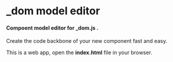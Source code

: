 
# _dom model editor

#### Compoent model editor for _dom.js .</br>

Create the code backbone of your new component fast and easy.

This is a web app, open the **index.html** file in your browser.

